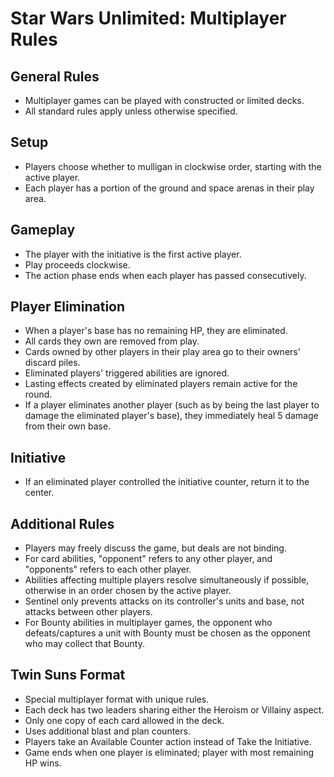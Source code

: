 # Star Wars Unlimited: Multiplayer Rules

## General Rules
- Multiplayer games can be played with constructed or limited decks.
- All standard rules apply unless otherwise specified.

## Setup
- Players choose whether to mulligan in clockwise order, starting with the active player.
- Each player has a portion of the ground and space arenas in their play area.

## Gameplay
- The player with the initiative is the first active player.
- Play proceeds clockwise.
- The action phase ends when each player has passed consecutively.

## Player Elimination
- When a player's base has no remaining HP, they are eliminated.
- All cards they own are removed from play.
- Cards owned by other players in their play area go to their owners' discard piles.
- Eliminated players' triggered abilities are ignored.
- Lasting effects created by eliminated players remain active for the round.
- If a player eliminates another player (such as by being the last player to damage the eliminated player's base), they immediately heal 5 damage from their own base.

## Initiative
- If an eliminated player controlled the initiative counter, return it to the center.

## Additional Rules
- Players may freely discuss the game, but deals are not binding.
- For card abilities, "opponent" refers to any other player, and "opponents" refers to each other player.
- Abilities affecting multiple players resolve simultaneously if possible, otherwise in an order chosen by the active player.
- Sentinel only prevents attacks on its controller's units and base, not attacks between other players.
- For Bounty abilities in multiplayer games, the opponent who defeats/captures a unit with Bounty must be chosen as the opponent who may collect that Bounty.

## Twin Suns Format
- Special multiplayer format with unique rules.
- Each deck has two leaders sharing either the Heroism or Villainy aspect.
- Only one copy of each card allowed in the deck.
- Uses additional blast and plan counters.
- Players take an Available Counter action instead of Take the Initiative.
- Game ends when one player is eliminated; player with most remaining HP wins.